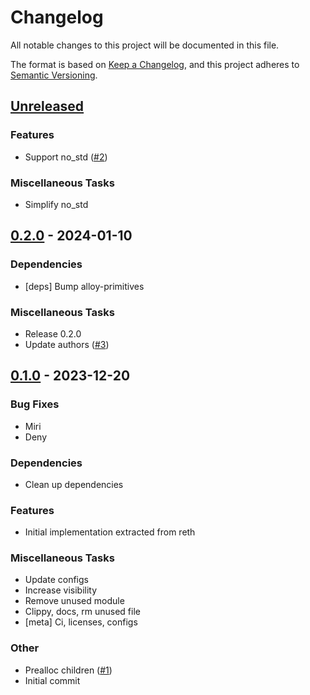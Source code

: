 # Changelog

All notable changes to this project will be documented in this file.

The format is based on [Keep a Changelog](https://keepachangelog.com/en/1.1.0/),
and this project adheres to [Semantic Versioning](https://semver.org/spec/v2.0.0.html).

## [Unreleased](https://github.com/alloy-rs/trie/compare/v0.2.0...HEAD)

### Features

- Support no_std ([#2](https://github.com/alloy-rs/trie/issues/2))

### Miscellaneous Tasks

- Simplify no_std

## [0.2.0](https://github.com/alloy-rs/trie/releases/tag/v0.2.0) - 2024-01-10

### Dependencies

- [deps] Bump alloy-primitives

### Miscellaneous Tasks

- Release 0.2.0
- Update authors ([#3](https://github.com/alloy-rs/trie/issues/3))

## [0.1.0](https://github.com/alloy-rs/trie/releases/tag/v0.1.0) - 2023-12-20

### Bug Fixes

- Miri
- Deny

### Dependencies

- Clean up dependencies

### Features

- Initial implementation extracted from reth

### Miscellaneous Tasks

- Update configs
- Increase visibility
- Remove unused module
- Clippy, docs, rm unused file
- [meta] Ci, licenses, configs

### Other

- Prealloc children ([#1](https://github.com/alloy-rs/trie/issues/1))
- Initial commit

<!-- generated by git-cliff -->